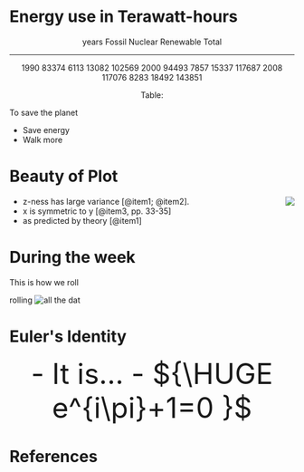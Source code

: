 # Energy use in Terawatt-hours

<center>

years    Fossil   Nuclear    Renewable     Total
-----    ------   -------    ---------    -------
1990      83374      6113        13082     102569
2000      94493      7857        15337     117687
2008     117076      8283        18492     143851

	
Table:  

</center>
To save the planet

- Save energy
- Walk more

# Beauty of Plot


<img align=right src="../img/plot/plot1.png">

- z-ness has large variance [@item1; @item2].
- x is symmetric to y  [@item3, pp. 33-35]
- as predicted by theory [@item1]


# During the week

This is how we roll

rolling ![all the dat](../img/dot/dot1.png)

# Euler's Identity

<center>
<div style="font-size:50px">
- It is...
- ${\HUGE e^{i\pi}+1=0 }$

</div>
</center>

# References
